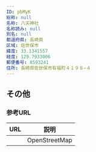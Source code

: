 ```yaml
---
ID: pbMyK
総称: null
名称: 八天神社
名称読み: null
別名: null
都道府県: 長崎県
区域: 佐世保市
緯度: 33.1341557
経度: 129.7933006
郵便番号: 8593241
住所: 長崎県佐世保市有福町４１９８−４
---
```


## その他

### 参考URL

| URL | 説明          |
| --- | ------------- |
|     | OpenStreetMap |
